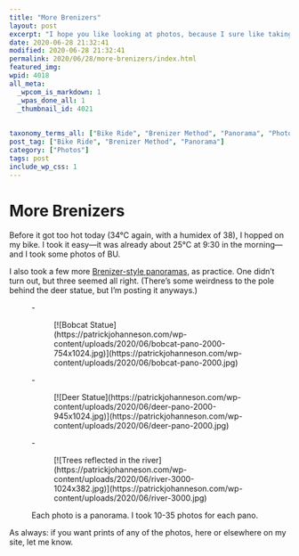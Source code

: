 ```yaml
---
title: "More Brenizers"
layout: post
excerpt: "I hope you like looking at photos, because I sure like taking them."
date: 2020-06-28 21:32:41
modified: 2020-06-28 21:32:41
permalink: 2020/06/28/more-brenizers/index.html
featured_img: 
wpid: 4018
all_meta: 
  _wpcom_is_markdown: 1
  _wpas_done_all: 1
  _thumbnail_id: 4021
  
  
taxonomy_terms_all: ["Bike Ride", "Brenizer Method", "Panorama", "Photos"]
post_tag: ["Bike Ride", "Brenizer Method", "Panorama"]
category: ["Photos"]
tags: post
include_wp_css: 1
---
```


# More Brenizers

Before it got too hot today (34°C again, with a humidex of 38), I hopped on my bike. I took it easy—it was already about 25°C at 9:30 in the morning—and I took some photos of BU.

I also took a few more [Brenizer-style panoramas](https://photographylife.com/advanced-photography-techniques-brenizer-method-panorama), as practice. One didn’t turn out, but three seemed all right. (There’s some weirdness to the pole behind the deer statue, but I’m posting it anyways.)

<figure class="is-layout-flex wp-block-gallery-60 wp-block-gallery columns-3 is-cropped">- <figure>[![Bobcat Statue](https://patrickjohanneson.com/wp-content/uploads/2020/06/bobcat-pano-2000-754x1024.jpg)](https://patrickjohanneson.com/wp-content/uploads/2020/06/bobcat-pano-2000.jpg)</figure>
- <figure>[![Deer Statue](https://patrickjohanneson.com/wp-content/uploads/2020/06/deer-pano-2000-945x1024.jpg)](https://patrickjohanneson.com/wp-content/uploads/2020/06/deer-pano-2000.jpg)</figure>
- <figure>[![Trees reflected in the river](https://patrickjohanneson.com/wp-content/uploads/2020/06/river-3000-1024x382.jpg)](https://patrickjohanneson.com/wp-content/uploads/2020/06/river-3000.jpg)</figure>

<figcaption class="blocks-gallery-caption">Each photo is a panorama. I took 10-35 photos for each pano.</figcaption></figure>As always: if you want prints of any of the photos, here or elsewhere on my site, let me know.